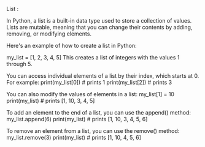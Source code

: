 List :

In Python, a list is a built-in data type used to store a collection of values. Lists are mutable, meaning that you can change their contents by adding, removing, or modifying elements.

Here's an example of how to create a list in Python:

my_list = [1, 2, 3, 4, 5]
This creates a list of integers with the values 1 through 5.

You can access individual elements of a list by their index, which starts at 0. For example:
print(my_list[0]) # prints 1
print(my_list[2]) # prints 3

You can also modify the values of elements in a list:
my_list[1] = 10
print(my_list) # prints [1, 10, 3, 4, 5]

To add an element to the end of a list, you can use the append() method:
my_list.append(6)
print(my_list) # prints [1, 10, 3, 4, 5, 6]

To remove an element from a list, you can use the remove() method:
my_list.remove(3)
print(my_list) # prints [1, 10, 4, 5, 6]
